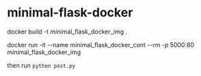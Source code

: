 # minimal-flask-docker

docker build -t minimal_flask_docker_img .

docker run -it --name minimal_flask_docker_cont --rm -p 5000:80 minimal_flask_docker_img

then run
`python post.py`